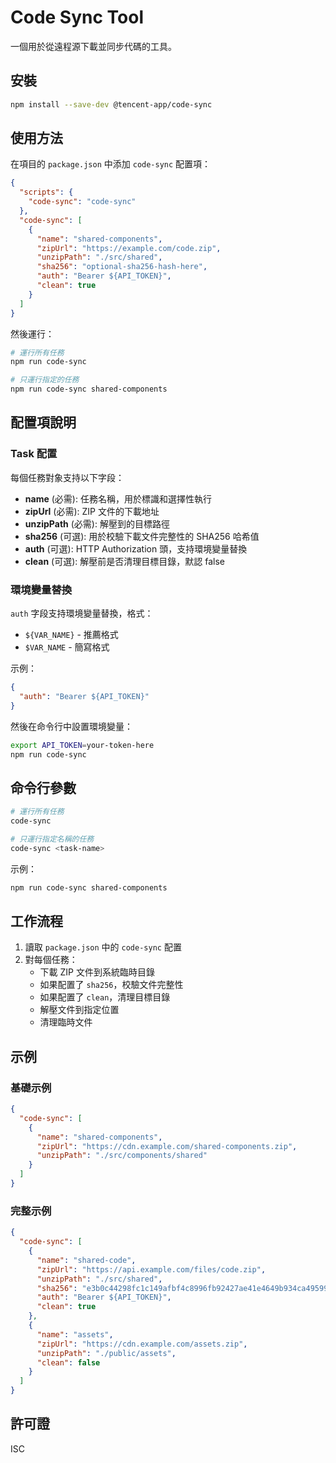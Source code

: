 # Code Sync Tool

一個用於從遠程源下載並同步代碼的工具。

## 安裝

```bash
npm install --save-dev @tencent-app/code-sync
```

## 使用方法

在項目的 `package.json` 中添加 `code-sync` 配置項：

```json
{
  "scripts": {
    "code-sync": "code-sync"
  },
  "code-sync": [
    {
      "name": "shared-components",
      "zipUrl": "https://example.com/code.zip",
      "unzipPath": "./src/shared",
      "sha256": "optional-sha256-hash-here",
      "auth": "Bearer ${API_TOKEN}",
      "clean": true
    }
  ]
}
```

然後運行：

```bash
# 運行所有任務
npm run code-sync

# 只運行指定的任務
npm run code-sync shared-components
```

## 配置項說明

### Task 配置

每個任務對象支持以下字段：

- **name** (必需): 任務名稱，用於標識和選擇性執行
- **zipUrl** (必需): ZIP 文件的下載地址
- **unzipPath** (必需): 解壓到的目標路徑
- **sha256** (可選): 用於校驗下載文件完整性的 SHA256 哈希值
- **auth** (可選): HTTP Authorization 頭，支持環境變量替換
- **clean** (可選): 解壓前是否清理目標目錄，默認 false

### 環境變量替換

`auth` 字段支持環境變量替換，格式：
- `${VAR_NAME}` - 推薦格式
- `$VAR_NAME` - 簡寫格式

示例：
```json
{
  "auth": "Bearer ${API_TOKEN}"
}
```

然後在命令行中設置環境變量：
```bash
export API_TOKEN=your-token-here
npm run code-sync
```

## 命令行參數

```bash
# 運行所有任務
code-sync

# 只運行指定名稱的任務
code-sync <task-name>
```

示例：
```bash
npm run code-sync shared-components
```

## 工作流程

1. 讀取 `package.json` 中的 `code-sync` 配置
2. 對每個任務：
   - 下載 ZIP 文件到系統臨時目錄
   - 如果配置了 `sha256`，校驗文件完整性
   - 如果配置了 `clean`，清理目標目錄
   - 解壓文件到指定位置
   - 清理臨時文件

## 示例

### 基礎示例

```json
{
  "code-sync": [
    {
      "name": "shared-components",
      "zipUrl": "https://cdn.example.com/shared-components.zip",
      "unzipPath": "./src/components/shared"
    }
  ]
}
```

### 完整示例

```json
{
  "code-sync": [
    {
      "name": "shared-code",
      "zipUrl": "https://api.example.com/files/code.zip",
      "unzipPath": "./src/shared",
      "sha256": "e3b0c44298fc1c149afbf4c8996fb92427ae41e4649b934ca495991b7852b855",
      "auth": "Bearer ${API_TOKEN}",
      "clean": true
    },
    {
      "name": "assets",
      "zipUrl": "https://cdn.example.com/assets.zip",
      "unzipPath": "./public/assets",
      "clean": false
    }
  ]
}
```

## 許可證

ISC
